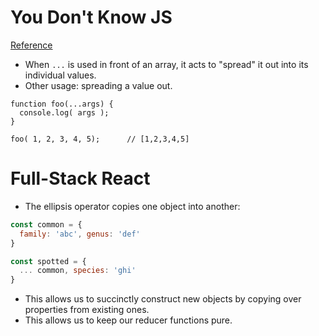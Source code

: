 # You Don't Know JS
[Reference](https://github.com/getify/You-Dont-Know-JS/blob/master/es6%20%26%20beyond/ch2.md)

- When `...` is used in front of an array, it acts to "spread" it out into its individual values.
- Other usage: spreading a value out.

```
function foo(...args) {
  console.log( args );
}

foo( 1, 2, 3, 4, 5);      // [1,2,3,4,5]
```

# Full-Stack React

- The ellipsis operator copies one object into another:


``` js
const common = {
  family: 'abc', genus: 'def'
}

const spotted = {
  ... common, species: 'ghi'
}

```

- This allows us to succinctly construct new objects by copying over properties from existing ones.
- This allows us to keep our reducer functions pure.


